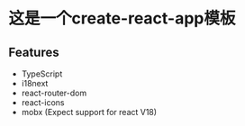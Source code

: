 # 这是一个create-react-app模板

## Features

- TypeScript
- i18next
- react-router-dom
- react-icons
- mobx (Expect support for react V18)
